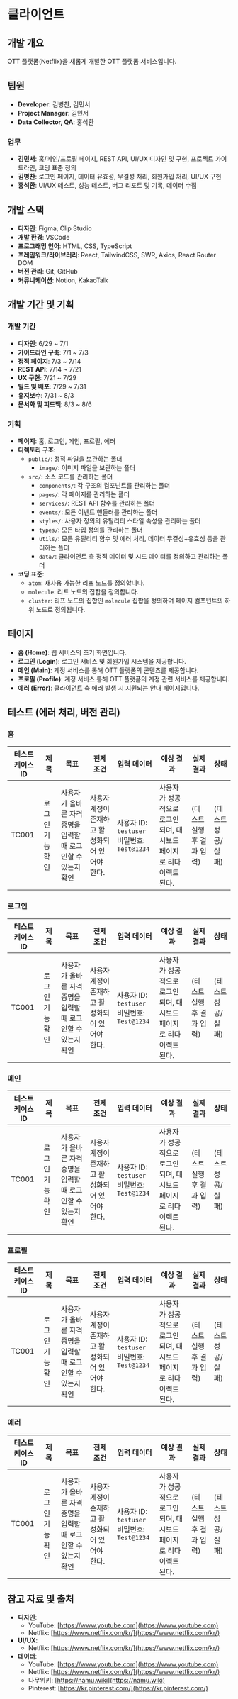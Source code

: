 # 클라이언트

## 개발 개요
OTT 플랫폼(Netflix)을 새롭게 개발한 OTT 플랫폼 서비스입니다.

## 팀원
- **Developer**: 김병찬, 김민서
- **Project Manager**: 김민서
- **Data Collector, QA**: 홍석환

### 업무
- **김민서**: 홈/메인/프로필 페이지, REST API, UI/UX 디자인 및 구현, 프로젝트 가이드라인, 코딩 표준 정의
- **김병찬**: 로그인 페이지, 데이터 유효성, 무결성 처리, 회원가입 처리, UI/UX 구현
- **홍석환**: UI/UX 테스트, 성능 테스트, 버그 리포트 및 기록, 데이터 수집

## 개발 스택
- **디자인**: Figma, Clip Studio
- **개발 환경**: VSCode
- **프로그래밍 언어**: HTML, CSS, TypeScript
- **프레임워크/라이브러리**: React, TailwindCSS, SWR, Axios, React Router DOM
- **버전 관리**: Git, GitHub
- **커뮤니케이션**: Notion, KakaoTalk

## 개발 기간 및 기획

### 개발 기간
- **디자인**: 6/29 ~ 7/1
- **가이드라인 구축**: 7/1 ~ 7/3
- **정적 페이지**: 7/3 ~ 7/14
- **REST API**: 7/14 ~ 7/21
- **UX 구현**: 7/21 ~ 7/29
- **빌드 및 배포**: 7/29 ~ 7/31
- **유지보수**: 7/31 ~ 8/3
- **문서화 및 피드백**: 8/3 ~ 8/6

### 기획
- **페이지**: 홈, 로그인, 메인, 프로필, 에러
- **디렉토리 구조**:
  - `public/`: 정적 파일을 보관하는 폴더
    - `image/`: 이미지 파일을 보관하는 폴더
  - `src/`: 소스 코드를 관리하는 폴더
    - `components/`: 각 구조의 컴포넌트를 관리하는 폴더
    - `pages/`: 각 페이지를 관리하는 폴더
    - `services/`: REST API 함수를 관리하는 폴더
    - `events/`: 모든 이벤트 핸들러를 관리하는 폴더
    - `styles/`: 사용자 정의의 유틸리티 스타일 속성을 관리하는 폴더
    - `types/`: 모든 타입 정의를 관리하는 폴더
    - `utils/`: 모든 유틸리티 함수 및 에러 처리, 데이터 무결성+유효성 등을 관리하는 폴더
    - `data/`: 클라이언트 측 정적 데이터 및 시드 데이터를 정의하고 관리하는 폴더
- **코딩 표준**:
  - `atom`: 재사용 가능한 리프 노드를 정의합니다.
  - `molecule`: 리프 노드의 집합을 정의합니다.
  - `cluster`: 리프 노드의 집합인 `molecule` 집합을 정의하며 페이지 컴포넌트의 하위 노드로 정의됩니다.

## 페이지
- **홈 (Home)**: 웹 서비스의 초기 화면입니다.
- **로그인 (Login)**: 로그인 서비스 및 회원가입 시스템을 제공합니다.
- **메인 (Main)**: 계정 서비스를 통해 OTT 플랫폼의 콘텐츠를 제공합니다.
- **프로필 (Profile)**: 계정 서비스 통해 OTT 플랫폼의 계정 관련 서비스를 제공합니다.
- **에러 (Error)**: 클라이언트 측 에러 발생 시 지원되는 안내 페이지입니다.

## 테스트 (에러 처리, 버전 관리)
### 홈
| 테스트 케이스 ID | 제목                         | 목표                                                  | 전제 조건                                       | 입력 데이터                                  | 예상 결과                                              | 실제 결과                   | 상태         |
|------------------|------------------------------|-----------------------------------------------------|------------------------------------------------|----------------------------------------------|--------------------------------------------------------|------------------------------|--------------|
| TC001            | 로그인 기능 확인              | 사용자가 올바른 자격 증명을 입력할 때 로그인할 수 있는지 확인 | 사용자 계정이 존재하고 활성화되어 있어야 한다. | 사용자 ID: `testuser`<br>비밀번호: `Test@1234` | 사용자가 성공적으로 로그인되며, 대시보드 페이지로 리다이렉트된다. | (테스트 실행 후 결과 입력) | (테스트 성공/실패) |

### 로그인
| 테스트 케이스 ID | 제목                         | 목표                                                  | 전제 조건                                       | 입력 데이터                                  | 예상 결과                                              | 실제 결과                   | 상태         |
|------------------|------------------------------|-----------------------------------------------------|------------------------------------------------|----------------------------------------------|--------------------------------------------------------|------------------------------|--------------|
| TC001            | 로그인 기능 확인              | 사용자가 올바른 자격 증명을 입력할 때 로그인할 수 있는지 확인 | 사용자 계정이 존재하고 활성화되어 있어야 한다. | 사용자 ID: `testuser`<br>비밀번호: `Test@1234` | 사용자가 성공적으로 로그인되며, 대시보드 페이지로 리다이렉트된다. | (테스트 실행 후 결과 입력) | (테스트 성공/실패) |

### 메인
| 테스트 케이스 ID | 제목                         | 목표                                                  | 전제 조건                                       | 입력 데이터                                  | 예상 결과                                              | 실제 결과                   | 상태         |
|------------------|------------------------------|-----------------------------------------------------|------------------------------------------------|----------------------------------------------|--------------------------------------------------------|------------------------------|--------------|
| TC001            | 로그인 기능 확인              | 사용자가 올바른 자격 증명을 입력할 때 로그인할 수 있는지 확인 | 사용자 계정이 존재하고 활성화되어 있어야 한다. | 사용자 ID: `testuser`<br>비밀번호: `Test@1234` | 사용자가 성공적으로 로그인되며, 대시보드 페이지로 리다이렉트된다. | (테스트 실행 후 결과 입력) | (테스트 성공/실패) |

### 프로필
| 테스트 케이스 ID | 제목                         | 목표                                                  | 전제 조건                                       | 입력 데이터                                  | 예상 결과                                              | 실제 결과                   | 상태         |
|------------------|------------------------------|-----------------------------------------------------|------------------------------------------------|----------------------------------------------|--------------------------------------------------------|------------------------------|--------------|
| TC001            | 로그인 기능 확인              | 사용자가 올바른 자격 증명을 입력할 때 로그인할 수 있는지 확인 | 사용자 계정이 존재하고 활성화되어 있어야 한다. | 사용자 ID: `testuser`<br>비밀번호: `Test@1234` | 사용자가 성공적으로 로그인되며, 대시보드 페이지로 리다이렉트된다. | (테스트 실행 후 결과 입력) | (테스트 성공/실패) |

### 에러
| 테스트 케이스 ID | 제목                         | 목표                                                  | 전제 조건                                       | 입력 데이터                                  | 예상 결과                                              | 실제 결과                   | 상태         |
|------------------|------------------------------|-----------------------------------------------------|------------------------------------------------|----------------------------------------------|--------------------------------------------------------|------------------------------|--------------|
| TC001            | 로그인 기능 확인              | 사용자가 올바른 자격 증명을 입력할 때 로그인할 수 있는지 확인 | 사용자 계정이 존재하고 활성화되어 있어야 한다. | 사용자 ID: `testuser`<br>비밀번호: `Test@1234` | 사용자가 성공적으로 로그인되며, 대시보드 페이지로 리다이렉트된다. | (테스트 실행 후 결과 입력) | (테스트 성공/실패) |

## 참고 자료 및 출처
- **디자인**: 
  - YouTube: [https://www.youtube.com](https://www.youtube.com)
  - Netflix: [https://www.netflix.com/kr/](https://www.netflix.com/kr/)
- **UI/UX**: 
  - Netflix: [https://www.netflix.com/kr/](https://www.netflix.com/kr/)
- **데이터**: 
  - YouTube: [https://www.youtube.com](https://www.youtube.com)
  - Netflix: [https://www.netflix.com/kr/](https://www.netflix.com/kr/)
  - 나무위키: [https://namu.wiki](https://namu.wiki)
  - Pinterest: [https://kr.pinterest.com/](https://kr.pinterest.com/)
